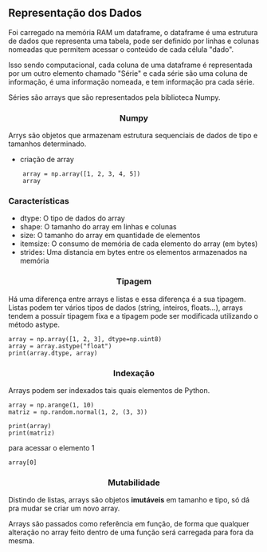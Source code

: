 ## Representação dos Dados 

Foi carregado na memória RAM um dataframe, o dataframe é uma estrutura de dados que representa uma tabela, pode ser definido por linhas e colunas nomeadas que permitem acessar o conteúdo de cada célula "dado".

Isso sendo computacional, cada coluna de uma dataframe é representada por um outro elemento chamado "Série" e cada série são uma coluna de informação, é uma informação nomeada, e tem informação pra cada série.

Séries são arrays que são representados pela biblioteca Numpy.

### <center> Numpy </center>

Arrys são objetos que armazenam estrutura sequenciais de dados de tipo e tamanhos determinado. 

- criação de array

```
    array = np.array([1, 2, 3, 4, 5])
    array
```

### Características

 - dtype: O tipo de dados do array
 - shape: O tamanho do array em linhas e colunas
 - size: O tamanho do array em quantidade de elementos
 - itemsize: O consumo de memória de cada elemento do array (em bytes)
 - strides: Uma distancia em bytes entre os elementos armazenados na memória


 ### <center> Tipagem </center>

 Há uma diferença entre arrays e listas e essa diferença é a sua tipagem. Listas podem ter vários tipos de dados (string, inteiros, floats...), arrays tendem a possuir tipagem fixa e a tipagem pode ser modificada utilizando o método astype.

 ``` 
 array = np.array([1, 2, 3], dtype=np.uint8)
 array = array.astype("float")
 print(array.dtype, array)
 ```


### <center> Indexação </center>

Arrays podem ser indexados tais quais elementos de Python.

```
array = np.arange(1, 10)
matriz = np.random.normal(1, 2, (3, 3))

print(array)
print(matriz)
```

para acessar o elemento 1 

```
array[0]
```

### <center> Mutabilidade </center>

Distindo de listas, arrays são objetos __imutáveis__ em tamanho e tipo, só dá pra mudar se criar um novo array.

Arrays são passados como referência em função, de forma que qualquer alteração no array feito dentro de uma função será carregada para fora da mesma.
